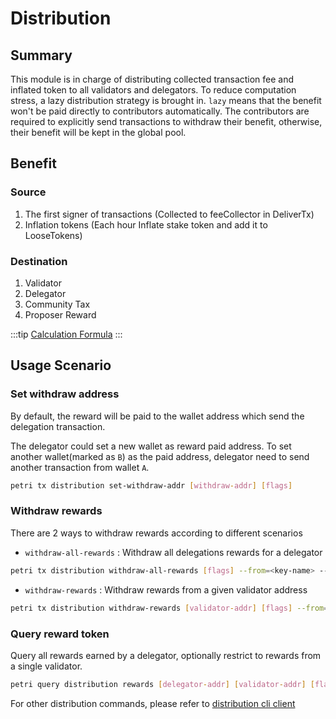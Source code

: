 # Distribution

## Summary

This module is in charge of distributing collected transaction fee and inflated token to all validators and delegators. To reduce computation stress, a lazy distribution strategy is brought in. `lazy` means that the benefit won't be paid directly to contributors automatically. The contributors are required to explicitly send transactions to withdraw their benefit, otherwise, their benefit will be kept in the global pool.

## Benefit

### Source

1. The first signer of transactions (Collected to feeCollector in DeliverTx)
2. Inflation tokens (Each hour Inflate stake token and add it to LooseTokens)

### Destination

1. Validator
2. Delegator
3. Community Tax
4. Proposer Reward

:::tip
[Calculation Formula](../concepts/general-concepts.md#staking-rewards-calculation-formula)
:::

## Usage Scenario

### Set withdraw address

By default, the reward will be paid to the wallet address which send the delegation transaction.

The delegator could set a new wallet as reward paid address. To set another wallet(marked as `B`) as the paid address, delegator need to send another transaction from wallet `A`.

```bash
petri tx distribution set-withdraw-addr [withdraw-addr] [flags]
```  

### Withdraw rewards

There are 2 ways to withdraw rewards according to different scenarios

- `withdraw-all-rewards` : Withdraw all delegations rewards for a delegator

```bash
petri tx distribution withdraw-all-rewards [flags] --from=<key-name> --fees=0.3petri --chain-id=petri
```

- `withdraw-rewards` : Withdraw rewards from a given validator address

```bash
petri tx distribution withdraw-rewards [validator-addr] [flags] --from=<key-name> --fees=0.3petri --chain-id=petri
```

### Query reward token

Query all rewards earned by a delegator, optionally restrict to rewards from a single validator.

```bash
petri query distribution rewards [delegator-addr] [validator-addr] [flags]
```

For other distribution commands, please refer to [distribution cli client](../cli-client/distribution.md)
